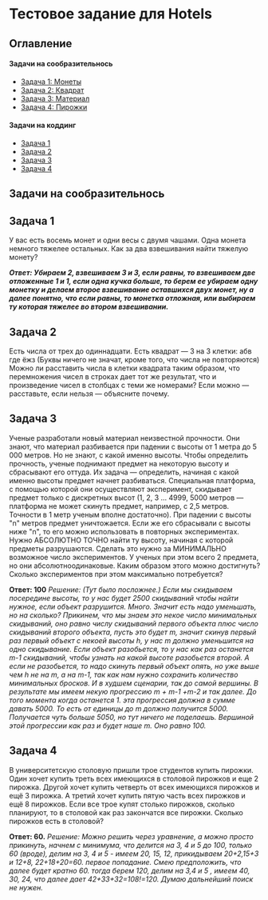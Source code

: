 # Тестовое задание для Hotels

## Оглавление
#### Задачи на сообразительнось
- [Задача 1: Монеты](#задача-1)
- [Задача 2: Квадрат](#задача-2)
- [Задача 3: Материал](#задача-3)
- [Задача 4: Пирожки](#задача-4)
#### Задачи на коддинг
- [Задача 1](https://github.com/GrafDev/hotels/blob/master/src/features/getTaskFirst.ts)
- [Задача 2](https://github.com/GrafDev/hotels/blob/master/src/features/getTaskSecond.ts)
- [Задача 3](https://github.com/GrafDev/hotels/blob/master/src/features/getTaskFirst.ts)
- [Задача 4](https://github.com/GrafDev/hotels/blob/master/src/features/getTaskFirst.ts)




## Задачи на сообразительнось
## Задача 1
У вас есть восемь монет и одни весы с двумя чашами. Одна монета немного тяжелее остальных. Как за два взвешивания найти тяжелую монету?

***Ответ: Убираем 2, взвешиваем 3 и 3, если равны, то взвешиваем две отложенные 1 и 1, если одна кучка больше, то берем ее убираем одну монетку и делаем второе взвешивание оставшихся двух монет, ну а далее понятно, что если равны, то монетка отложная, или выбираем ту которая тяжелее во втором взвешивании.***

## Задача 2
Есть числа от трех до одиннадцати. Есть квадрат — 3 на 3 клетки:
абв
где
ёжз
(Буквы ничего не значат, кроме того, что числа не повторяются)
Можно ли расставить числа в клетки квадрата таким образом, что перемножения чисел в строках дает тот же результат, что и произведение чисел в столбцах с теми же номерами?
Если можно — расставьте, если нельзя — объясните почему.

## Задача 3
Ученые разработали новый материал неизвестной прочности. Они знают, что материал разбивается при падении с высоты от 1 метра до 5 000 метров. Но не знают, с какой именно высоты. Чтобы определить прочность, ученые поднимают предмет на некоторую высоту и сбрасывают его оттуда. Их задача — определить, начиная с какой именно высоты предмет начнет разбиваться.
Специальная платформа, с помощью которой они осуществляют эксперимент, скидывает предмет только с дискретных высот (1, 2, 3 ... 4999, 5000 метров — платформа не может скинуть предмет, например, с 2,5 метров. Точности в 1 метр ученым вполне достаточно). При падении с высоты "n" метров предмет уничтожается. Если же его сбрасывали с высоты ниже "n", то его можно использовать в повторных экспериментах.
Нужно АБСОЛЮТНО ТОЧНО найти ту высоту, начиная с которой предметы разрушаются. Сделать это нужно за МИНИМАЛЬНО возможное число экспериментов. У ученых при этом всего 2 предмета, но они абсолютноодинаковые. Каким образом этого можно достигнуть? Сколько экспериментов при этом максимально потребуется?

**Ответ: 100**
*Решение: (Тут было посложнее.) Если мы скидываем посередине высоты, то у нас будет 2500 скидываний чтобы найти нужное, если объект разрушится. Много. Значит есть надо уменьшать, но на сколько? Прикинем, что мы знаем это некое число минимальных скидываний, оно равно числу скидываний первого объекта плюс число скидываний второго объекта, пусть это будет m, значит скинув первый раз первый объект с некоей высоты h, у нас m должно уменьшится на одно скидывание. Если объект разобьется, то у нас как раз останется m-1 скидываний, чтобы узнать на какой высоте разобьется второй. А если не разобьется, то надо скинуть первый объект опять, но уже выше чем h не на m, а на m-1, так как нам нужно сохранить количество минимальных бросков. И в худшем сценарии, так до самой вершины. В результате мы имеем некую прогрессию m + m-1 +m-2 и так далее. До того момента когда останется 1. эта прогрессия должна в сумме давать 5000. То есть от единицы до m должно получится 5000. Получается чуть больше 5050, но тут ничего не поделаешь. Вершиной этой прогрессии как раз и будет наше m. Оно равно 100.*

## Задача 4
В университетскую столовую пришли трое студентов купить пирожки. Один хочет купить треть всех имеющихся в столовой пирожков и еще 2 пирожка. Другой хочет купить четверть от всех имеющихся пирожков и ещё 3 пирожка. А третий хочет купить пятую часть всех пирожков и ещё 8 пирожков. Если все трое купят столько пирожков, сколько планируют, то в столовой как раз закончатся все пирожки. Сколько пирожков есть в столовой?

**Ответ: 60.**
*Решение: Можно решить через уравнение, а можно просто прикинуть, начнем с минимума, что делится на 3, 4 и 5 до 100, только 60 (вроде), делим на 3, 4 и 5 - имеем 20, 15, 12, прикидываем 20+2,15+3 и 12+8, 22+18+20=60. первое попадание. Смею предположить, что далее будет кратно 60. тогда берем 120, делим на 3,4 и 5 , имеем 40, 30, 24, что далее дает 42+33+32=108!=120. Думаю дальнейший поиск не нужен.*
